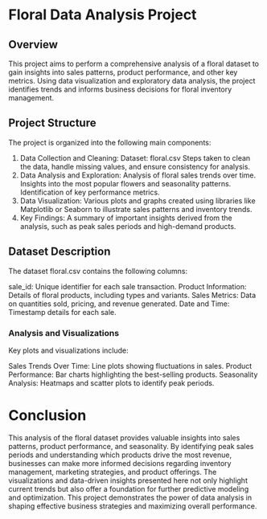 # Floral Data Analysis Project

## Overview

This project aims to perform a comprehensive analysis of a floral dataset to gain insights into sales patterns, product performance, and other key metrics. Using data visualization and exploratory data analysis, the project identifies trends and informs business decisions for floral inventory management.

## Project Structure

The project is organized into the following main components:

1. Data Collection and Cleaning:
Dataset: floral.csv
Steps taken to clean the data, handle missing values, and ensure consistency for analysis.
2. Data Analysis and Exploration:
Analysis of floral sales trends over time.
Insights into the most popular flowers and seasonality patterns.
Identification of key performance metrics.
3. Data Visualization:
Various plots and graphs created using libraries like Matplotlib or Seaborn to illustrate sales patterns and inventory trends.
4. Key Findings:
A summary of important insights derived from the analysis, such as peak sales periods and high-demand products.

## Dataset Description
The dataset floral.csv contains the following columns:

sale_id: Unique identifier for each sale transaction.
Product Information: Details of floral products, including types and variants.
Sales Metrics: Data on quantities sold, pricing, and revenue generated.
Date and Time: Timestamp details for each sale.

### Analysis and Visualizations
Key plots and visualizations include:

Sales Trends Over Time: Line plots showing fluctuations in sales.
Product Performance: Bar charts highlighting the best-selling products.
Seasonality Analysis: Heatmaps and scatter plots to identify peak periods.

# Conclusion

This analysis of the floral dataset provides valuable insights into sales patterns, product performance, and seasonality. By identifying peak sales periods and understanding which products drive the most revenue, businesses can make more informed decisions regarding inventory management, marketing strategies, and product offerings. The visualizations and data-driven insights presented here not only highlight current trends but also offer a foundation for further predictive modeling and optimization. This project demonstrates the power of data analysis in shaping effective business strategies and maximizing overall performance.
